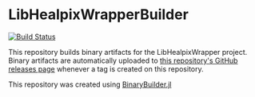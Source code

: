 # LibHealpixWrapperBuilder

[![Build Status](https://travis-ci.org/mweastwood/LibHealpixWrapperBuilder.svg?branch=master)](https://travis-ci.org/mweastwood/LibHealpixWrapperBuilder)

This repository builds binary artifacts for the LibHealpixWrapper project. Binary artifacts are automatically uploaded to
[this repository's GitHub releases page](https://github.com/mweastwood/LibHealpixWrapperBuilder/releases) whenever a tag is created
on this repository.

This repository was created using [BinaryBuilder.jl](https://github.com/JuliaPackaging/BinaryBuilder.jl)
